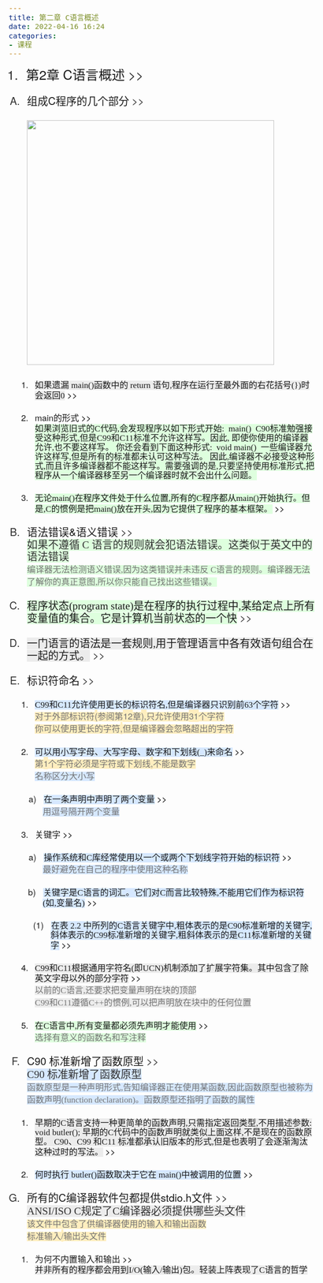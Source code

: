 ```yaml
---
title: 第二章 C语言概述
date: 2022-04-16 16:24
categories:
- 课程
---
```


<html><head><meta http-equiv="Content-Type" content="text/html; charset=utf-8" /><meta http-equiv="Content-Style-Type" content="text/css" /><meta name="generator" content="Aspose.Words for .NET 22.1.0" /><title></title></head><body style="font-family:'Helvetica Neue'; font-size:13pt"><div><ol type="1" style="margin:0pt; padding-left:0pt"><li style="margin-left:20pt; line-height:110%; padding-left:6.5pt; font-size:20pt; color:#323232"><a name="_Ref4C93E3A8"><span style="font-family:'Times New Roman'">第</span><span>2</span><span style="font-family:'Times New Roman'">章 </span><span>C</span><span style="font-family:'Times New Roman'">语言概述</span></a><a href="marginnote3app://note/D57BE358-796C-4663-8A92-A6054C93E3A8" style="text-decoration:none"><span style="font-family:'Times New Roman'; color:#323232; -aw-import:spaces">&#xa0;</span><span style="color:#323232">&gt;&gt;</span></a><span style="-aw-bookmark-end:_Ref4C93E3A8"></span></li></ol><p style="margin-top:0pt; margin-left:16pt; margin-bottom:0pt"><span style="color:#737373; -aw-import:ignore">&#xa0;</span></p><ol type="A" style="margin:0pt; padding-left:0pt"><li style="margin-left:21.5pt; line-height:110%; padding-left:6.5pt; font-size:16pt; color:#323232"><a name="_Ref3D1B5DC3"><span style="font-family:'Times New Roman'">组成</span><span>C</span><span style="font-family:'Times New Roman'">程序的几个部分</span></a><a href="marginnote3app://note/74CC9900-CE68-4BD9-BC11-92F33D1B5DC3" style="text-decoration:none"><span style="font-family:'Times New Roman'; color:#323232; -aw-import:spaces">&#xa0;</span><span style="color:#323232">&gt;&gt;</span></a><span style="-aw-bookmark-end:_Ref3D1B5DC3"></span></li></ol><p style="margin-top:0pt; margin-left:28pt; margin-bottom:0pt"><br /><img src="https://static.ooowl.fun/s/ur34ve" width="502" height="496" alt="" style="-aw-left-pos:0pt; -aw-rel-hpos:column; -aw-rel-vpos:paragraph; -aw-top-pos:0pt; -aw-wrap-type:inline" /><span style="color:#737373; -aw-import:ignore">&#xa0;</span></p><p style="margin-top:0pt; margin-left:28pt; margin-bottom:0pt"><span style="color:#737373; -aw-import:ignore">&#xa0;</span></p><ol type="1" style="margin:0pt; padding-left:0pt"><li style="margin-left:33.5pt; line-height:110%; padding-left:6.5pt"><a name="_RefE7E6A407"><span style="font-family:'Times New Roman'; background-color:#ececec">如果遗漏 </span><span style="font-family:Georgia; background-color:#ececec">main()</span><span style="font-family:'Times New Roman'; background-color:#ececec">函数中的 </span><span style="font-family:Georgia; background-color:#ececec">return </span><span style="font-family:'Times New Roman'; background-color:#ececec">语句</span><span style="font-family:Georgia; background-color:#ececec">,</span><span style="font-family:'Times New Roman'; background-color:#ececec">程序在运行至最外面的右花括号</span><span style="font-family:Georgia; background-color:#ececec">(})</span><span style="font-family:'Times New Roman'; background-color:#ececec">时会返回</span><span style="font-family:Georgia; background-color:#ececec">0</span></a><a href="marginnote3app://note/B3B0E236-19EF-441B-BE4C-3232E7E6A407" style="text-decoration:none"><span style="color:#000000; -aw-import:spaces">&#xa0;</span><span style="color:#000000">&gt;&gt;</span></a><span style="-aw-bookmark-end:_RefE7E6A407"></span></li></ol><p style="margin-top:0pt; margin-left:40pt; margin-bottom:0pt"><span style="color:#737373; -aw-import:ignore">&#xa0;</span></p><ol start="2" type="1" style="margin:0pt; padding-left:0pt"><li style="margin-left:33.5pt; line-height:110%; padding-left:6.5pt"><a name="_Ref1925AA40"><span>main</span><span style="font-family:'Times New Roman'">的形式</span></a><a href="marginnote3app://note/6AD56F16-4146-466A-8735-CD2F1925AA40" style="text-decoration:none"><span style="font-family:'Times New Roman'; color:#000000; -aw-import:spaces">&#xa0;</span><span style="color:#000000">&gt;&gt;</span></a><br /><span style="font-family:'Times New Roman'; background-color:#deffde">如果浏览旧式的</span><span style="font-family:Georgia; background-color:#deffde">C</span><span style="font-family:'Times New Roman'; background-color:#deffde">代码</span><span style="font-family:Georgia; background-color:#deffde">,</span><span style="font-family:'Times New Roman'; background-color:#deffde">会发现程序以如下形式开始</span><span style="font-family:Georgia; background-color:#deffde">:</span><span style="font-family:Georgia; background-color:#deffde; -aw-import:spaces">&#xa0; </span><span style="font-family:Georgia; background-color:#deffde">main()</span><span style="font-family:Georgia; background-color:#deffde; -aw-import:spaces">&#xa0; </span><span style="font-family:Georgia; background-color:#deffde">C90</span><span style="font-family:'Times New Roman'; background-color:#deffde">标准勉强接受这种形式</span><span style="font-family:Georgia; background-color:#deffde">,</span><span style="font-family:'Times New Roman'; background-color:#deffde">但是</span><span style="font-family:Georgia; background-color:#deffde">C99</span><span style="font-family:'Times New Roman'; background-color:#deffde">和</span><span style="font-family:Georgia; background-color:#deffde">C11</span><span style="font-family:'Times New Roman'; background-color:#deffde">标准不允许这样写。因此</span><span style="font-family:Georgia; background-color:#deffde">, </span><span style="font-family:'Times New Roman'; background-color:#deffde">即使你使用的编译器允许</span><span style="font-family:Georgia; background-color:#deffde">,</span><span style="font-family:'Times New Roman'; background-color:#deffde">也不要这样写。 你还会看到下面这种形式</span><span style="font-family:Georgia; background-color:#deffde">:</span><span style="font-family:Georgia; background-color:#deffde; -aw-import:spaces">&#xa0; </span><span style="font-family:Georgia; background-color:#deffde">void main()</span><span style="font-family:Georgia; background-color:#deffde; -aw-import:spaces">&#xa0; </span><span style="font-family:'Times New Roman'; background-color:#deffde">一些编译器允许这样写</span><span style="font-family:Georgia; background-color:#deffde">,</span><span style="font-family:'Times New Roman'; background-color:#deffde">但是所有的标准都未认可这种写法。 因此</span><span style="font-family:Georgia; background-color:#deffde">,</span><span style="font-family:'Times New Roman'; background-color:#deffde">编译器不必接受这种形式</span><span style="font-family:Georgia; background-color:#deffde">,</span><span style="font-family:'Times New Roman'; background-color:#deffde">而且许多编译器都不能这样写。需要强调的是</span><span style="font-family:Georgia; background-color:#deffde">,</span><span style="font-family:'Times New Roman'; background-color:#deffde">只要坚持使用标准形式</span><span style="font-family:Georgia; background-color:#deffde">,</span><span style="font-family:'Times New Roman'; background-color:#deffde">把程序从一个编译器移至另一个编译器时就不会出什么问题。</span><span style="-aw-bookmark-end:_Ref1925AA40"></span></li></ol><p style="margin-top:0pt; margin-left:40pt; margin-bottom:0pt"><span style="color:#737373; -aw-import:ignore">&#xa0;</span></p><ol start="3" type="1" style="margin:0pt; padding-left:0pt"><li style="margin-left:33.5pt; line-height:110%; padding-left:6.5pt"><a name="_Ref6EFFE55B"><span style="font-family:'Times New Roman'; background-color:#deffde">无论</span><span style="font-family:Georgia; background-color:#deffde">main()</span><span style="font-family:'Times New Roman'; background-color:#deffde">在程序文件处于什么位置</span><span style="font-family:Georgia; background-color:#deffde">,</span><span style="font-family:'Times New Roman'; background-color:#deffde">所有的</span><span style="font-family:Georgia; background-color:#deffde">C</span><span style="font-family:'Times New Roman'; background-color:#deffde">程序都从</span><span style="font-family:Georgia; background-color:#deffde">main()</span><span style="font-family:'Times New Roman'; background-color:#deffde">开始执行。但是</span><span style="font-family:Georgia; background-color:#deffde">,C</span><span style="font-family:'Times New Roman'; background-color:#deffde">的惯例是把</span><span style="font-family:Georgia; background-color:#deffde">main()</span><span style="font-family:'Times New Roman'; background-color:#deffde">放在开头</span><span style="font-family:Georgia; background-color:#deffde">,</span><span style="font-family:'Times New Roman'; background-color:#deffde">因为它提供了程序的基本框架。</span></a><a href="marginnote3app://note/A4494088-62CB-48E4-8C8E-EC9B6EFFE55B" style="text-decoration:none"><span style="font-family:'Times New Roman'; color:#000000; -aw-import:spaces">&#xa0;</span><span style="color:#000000">&gt;&gt;</span></a><span style="-aw-bookmark-end:_Ref6EFFE55B"></span></li></ol><p style="margin-top:0pt; margin-left:40pt; margin-bottom:0pt"><span style="color:#737373; -aw-import:ignore">&#xa0;</span></p><ol start="2" type="A" style="margin:0pt; padding-left:0pt"><li style="margin-left:21.5pt; line-height:110%; padding-left:6.5pt; font-size:16pt; color:#323232"><a name="_Ref86A3FB83"><span style="font-family:'Times New Roman'">语法错误</span><span>&amp;</span><span style="font-family:'Times New Roman'">语义错误</span></a><a href="marginnote3app://note/512A6032-7FCC-4DE0-9483-7C7B86A3FB83" style="text-decoration:none"><span style="font-family:'Times New Roman'; color:#323232; -aw-import:spaces">&#xa0;</span><span style="color:#323232">&gt;&gt;</span></a><br /><span style="font-family:'Times New Roman'; background-color:#deffde">如果不遵循 </span><span style="font-family:Georgia; background-color:#deffde">C </span><span style="font-family:'Times New Roman'; background-color:#deffde">语言的规则就会犯语法错误。这类似于英文中的语法错误</span><span style="-aw-bookmark-end:_Ref86A3FB83"></span></li></ol><p style="margin-top:0pt; margin-left:28pt; margin-bottom:0pt"><span style="font-family:'Times New Roman'; color:#737373; background-color:#deffde">编译器无法检测语义错误</span><span style="font-family:Georgia; color:#737373; background-color:#deffde">,</span><span style="font-family:'Times New Roman'; color:#737373; background-color:#deffde">因为这类错误并未违反 </span><span style="font-family:Georgia; color:#737373; background-color:#deffde">C</span><span style="font-family:'Times New Roman'; color:#737373; background-color:#deffde">语言的规则。编译器无法了解你的真正意图</span><span style="font-family:Georgia; color:#737373; background-color:#deffde">,</span><span style="font-family:'Times New Roman'; color:#737373; background-color:#deffde">所以你只能自己找出这些错误。</span></p><p style="margin-top:0pt; margin-left:28pt; margin-bottom:0pt"><span style="color:#737373; -aw-import:ignore">&#xa0;</span></p><ol start="3" type="A" style="margin:0pt; padding-left:0pt"><li style="margin-left:21.5pt; line-height:110%; padding-left:6.5pt; font-size:16pt; color:#323232"><a name="_Ref1DFA36F3"><span style="font-family:'Times New Roman'; background-color:#deffde">程序状态</span><span style="font-family:Georgia; background-color:#deffde">(program state)</span><span style="font-family:'Times New Roman'; background-color:#deffde">是在程序的执行过程中</span><span style="font-family:Georgia; background-color:#deffde">,</span><span style="font-family:'Times New Roman'; background-color:#deffde">某给定点上所有变量值的集合。它是计算机当前状态的一个快</span></a><a href="marginnote3app://note/41F79200-5ED7-4619-A34C-A1801DFA36F3" style="text-decoration:none"><span style="font-family:'Times New Roman'; color:#323232; -aw-import:spaces">&#xa0;</span><span style="color:#323232">&gt;&gt;</span></a><span style="-aw-bookmark-end:_Ref1DFA36F3"></span></li></ol><p style="margin-top:0pt; margin-left:28pt; margin-bottom:0pt"><span style="color:#737373; -aw-import:ignore">&#xa0;</span></p><ol start="4" type="A" style="margin:0pt; padding-left:0pt"><li style="margin-left:21.5pt; line-height:110%; padding-left:6.5pt; font-size:16pt; color:#323232"><a name="_Ref547202E3"><span style="font-family:'Times New Roman'; background-color:#ececec">一门语言的语法是一套规则</span><span style="font-family:Georgia; background-color:#ececec">,</span><span style="font-family:'Times New Roman'; background-color:#ececec">用于管理语言中各有效语句组合在一起的方式。</span></a><a href="marginnote3app://note/9D6634DB-A4D5-4289-A163-4CB5547202E3" style="text-decoration:none"><span style="font-family:'Times New Roman'; color:#323232; -aw-import:spaces">&#xa0;</span><span style="color:#323232">&gt;&gt;</span></a><span style="-aw-bookmark-end:_Ref547202E3"></span></li></ol><p style="margin-top:0pt; margin-left:28pt; margin-bottom:0pt"><span style="color:#737373; -aw-import:ignore">&#xa0;</span></p><ol start="5" type="A" style="margin:0pt; padding-left:0pt"><li style="margin-left:21.5pt; line-height:110%; padding-left:6.5pt; font-size:16pt; color:#323232"><a name="_RefD71AA2EB"><span style="font-family:'Times New Roman'">标识符命名</span></a><a href="marginnote3app://note/076B29A6-22B3-4A40-9E01-8A9AD71AA2EB" style="text-decoration:none"><span style="font-family:'Times New Roman'; color:#323232; -aw-import:spaces">&#xa0;</span><span style="color:#323232">&gt;&gt;</span></a><span style="-aw-bookmark-end:_RefD71AA2EB"></span></li></ol><p style="margin-top:0pt; margin-left:28pt; margin-bottom:0pt"><span style="color:#737373; -aw-import:ignore">&#xa0;</span></p><ol type="1" style="margin:0pt; padding-left:0pt"><li style="margin-left:33.5pt; line-height:110%; padding-left:6.5pt"><a name="_Ref942070E9"><span style="font-family:Georgia; background-color:#d6e8ff">C99</span><span style="font-family:'Times New Roman'; background-color:#d6e8ff">和</span><span style="font-family:Georgia; background-color:#d6e8ff">C11</span><span style="font-family:'Times New Roman'; background-color:#d6e8ff">允许使用更长的标识符名</span><span style="font-family:Georgia; background-color:#d6e8ff">,</span><span style="font-family:'Times New Roman'; background-color:#d6e8ff">但是编译器只识别前</span><span style="font-family:Georgia; background-color:#d6e8ff">63</span><span style="font-family:'Times New Roman'; background-color:#d6e8ff">个字符</span></a><a href="marginnote3app://note/845DB650-9A15-4D59-AB10-04F5942070E9" style="text-decoration:none"><span style="font-family:'Times New Roman'; color:#000000; -aw-import:spaces">&#xa0;</span><span style="color:#000000">&gt;&gt;</span></a><span style="-aw-bookmark-end:_Ref942070E9"></span></li></ol><p style="margin-top:0pt; margin-left:40pt; margin-bottom:0pt"><span style="font-family:'Times New Roman'; color:#737373; background-color:#ffeebf">对于外部标识符</span><span style="color:#737373; background-color:#ffeebf">(</span><span style="font-family:'Times New Roman'; color:#737373; background-color:#ffeebf">参阅第</span><span style="color:#737373; background-color:#ffeebf">12</span><span style="font-family:'Times New Roman'; color:#737373; background-color:#ffeebf">章</span><span style="color:#737373; background-color:#ffeebf">),</span><span style="font-family:'Times New Roman'; color:#737373; background-color:#ffeebf">只允许使用</span><span style="color:#737373; background-color:#ffeebf">31</span><span style="font-family:'Times New Roman'; color:#737373; background-color:#ffeebf">个字符</span><br /><span style="font-family:'Times New Roman'; color:#737373; background-color:#ffeebf">你可以使用更长的字符</span><span style="color:#737373; background-color:#ffeebf">,</span><span style="font-family:'Times New Roman'; color:#737373; background-color:#ffeebf">但是编译器会忽略超出的字符</span></p><p style="margin-top:0pt; margin-left:40pt; margin-bottom:0pt"><span style="color:#737373; -aw-import:ignore">&#xa0;</span></p><ol start="2" type="1" style="margin:0pt; padding-left:0pt"><li style="margin-left:33.5pt; line-height:110%; padding-left:6.5pt"><a name="_Ref34BF5342"><span style="font-family:'Times New Roman'; background-color:#d6e8ff">可以用小写字母、大写字母、数字和下划线</span><span style="font-family:Georgia; background-color:#d6e8ff">(_)</span><span style="font-family:'Times New Roman'; background-color:#d6e8ff">来命名</span></a><a href="marginnote3app://note/3F80D0D5-140C-445D-88A3-6C3834BF5342" style="text-decoration:none"><span style="font-family:'Times New Roman'; color:#000000; -aw-import:spaces">&#xa0;</span><span style="color:#000000">&gt;&gt;</span></a><span style="-aw-bookmark-end:_Ref34BF5342"></span></li></ol><p style="margin-top:0pt; margin-left:40pt; margin-bottom:0pt"><span style="font-family:'Times New Roman'; color:#737373; background-color:#ffeebf">第</span><span style="color:#737373; background-color:#ffeebf">1</span><span style="font-family:'Times New Roman'; color:#737373; background-color:#ffeebf">个字符必须是字符或下划线</span><span style="color:#737373; background-color:#ffeebf">,</span><span style="font-family:'Times New Roman'; color:#737373; background-color:#ffeebf">不能是数字</span><br /><span style="font-family:'Times New Roman'; color:#737373; background-color:#d6e8ff">名称区分大小写</span></p><p style="margin-top:0pt; margin-left:40pt; margin-bottom:0pt"><span style="color:#737373; -aw-import:ignore">&#xa0;</span></p><p style="margin-top:0pt; margin-left:52pt; margin-bottom:0pt; text-indent:-21.6pt; line-height:110%; -aw-import:list-item; -aw-list-level-number:3; -aw-list-number-format:'%3)'; -aw-list-number-styles:'lowerLetter'; -aw-list-number-values:'1'; -aw-list-padding-sml:11.5pt"><span style="-aw-import:ignore"><span>a)</span><span style="width:11.5pt; font:7pt 'Times New Roman'; display:inline-block; -aw-import:spaces">&#xa0;&#xa0;&#xa0;&#xa0;&#xa0;&#xa0;&#xa0; </span></span><a name="_RefA250CF0A"><span style="font-family:'Times New Roman'; background-color:#d6e8ff">在一条声明中声明了两个变量</span></a><a href="marginnote3app://note/8D140001-744C-4282-AB30-8F4CA250CF0A" style="text-decoration:none"><span style="font-family:'Times New Roman'; color:#000000; -aw-import:spaces">&#xa0;</span><span style="color:#000000">&gt;&gt;</span></a><span style="-aw-bookmark-end:_RefA250CF0A"></span></p><p style="margin-top:0pt; margin-left:52pt; margin-bottom:0pt"><span style="font-family:'Times New Roman'; color:#737373; background-color:#d6e8ff">用逗号隔开两个变量</span></p><p style="margin-top:0pt; margin-left:52pt; margin-bottom:0pt"><span style="color:#737373; -aw-import:ignore">&#xa0;</span></p><ol start="3" type="1" style="margin:0pt; padding-left:0pt"><li style="margin-left:33.5pt; line-height:110%; padding-left:6.5pt"><a name="_Ref37B8F83F"><span style="font-family:'Times New Roman'">关键字</span></a><a href="marginnote3app://note/2C5BBD58-0882-4142-80EA-DC3C37B8F83F" style="text-decoration:none"><span style="font-family:'Times New Roman'; color:#000000; -aw-import:spaces">&#xa0;</span><span style="color:#000000">&gt;&gt;</span></a><span style="-aw-bookmark-end:_Ref37B8F83F"></span></li></ol><p style="margin-top:0pt; margin-left:40pt; margin-bottom:0pt"><span style="color:#737373; -aw-import:ignore">&#xa0;</span></p><p style="margin-top:0pt; margin-left:52pt; margin-bottom:0pt; text-indent:-21.6pt; line-height:110%; -aw-import:list-item; -aw-list-level-number:3; -aw-list-number-format:'%3)'; -aw-list-number-styles:'lowerLetter'; -aw-list-number-values:'1'; -aw-list-padding-sml:11.5pt"><span style="-aw-import:ignore"><span>a)</span><span style="width:11.5pt; font:7pt 'Times New Roman'; display:inline-block; -aw-import:spaces">&#xa0;&#xa0;&#xa0;&#xa0;&#xa0;&#xa0;&#xa0; </span></span><a name="_Ref3428E8FE"><span style="font-family:'Times New Roman'; background-color:#d6e8ff">操作系统和</span><span style="font-family:Georgia; background-color:#d6e8ff">C</span><span style="font-family:'Times New Roman'; background-color:#d6e8ff">库经常使用以一个或两个下划线字符开始的标识符</span></a><a href="marginnote3app://note/09BAB377-BD92-40DB-AA4C-C8F23428E8FE" style="text-decoration:none"><span style="font-family:'Times New Roman'; color:#000000; -aw-import:spaces">&#xa0;</span><span style="color:#000000">&gt;&gt;</span></a><span style="-aw-bookmark-end:_Ref3428E8FE"></span></p><p style="margin-top:0pt; margin-left:52pt; margin-bottom:0pt"><span style="font-family:'Times New Roman'; color:#737373; background-color:#d6e8ff">最好避免在自己的程序中使用这种名称</span></p><p style="margin-top:0pt; margin-left:52pt; margin-bottom:0pt"><span style="color:#737373; -aw-import:ignore">&#xa0;</span></p><p style="margin-top:0pt; margin-left:52pt; margin-bottom:0pt; text-indent:-22.33pt; line-height:110%; -aw-import:list-item; -aw-list-level-number:3; -aw-list-number-format:'%3)'; -aw-list-number-styles:'lowerLetter'; -aw-list-number-values:'2'; -aw-list-padding-sml:11.5pt"><span style="-aw-import:ignore"><span>b)</span><span style="width:11.5pt; font:7pt 'Times New Roman'; display:inline-block; -aw-import:spaces">&#xa0;&#xa0;&#xa0;&#xa0;&#xa0;&#xa0;&#xa0; </span></span><a name="_Ref672841B7"><span style="font-family:'Times New Roman'; background-color:#d6e8ff">关键字是</span><span style="font-family:Georgia; background-color:#d6e8ff">C</span><span style="font-family:'Times New Roman'; background-color:#d6e8ff">语言的词汇。它们对</span><span style="font-family:Georgia; background-color:#d6e8ff">C</span><span style="font-family:'Times New Roman'; background-color:#d6e8ff">而言比较特殊</span><span style="font-family:Georgia; background-color:#d6e8ff">,</span><span style="font-family:'Times New Roman'; background-color:#d6e8ff">不能用它们作为标识符</span><span style="font-family:Georgia; background-color:#d6e8ff">(</span><span style="font-family:'Times New Roman'; background-color:#d6e8ff">如</span><span style="font-family:Georgia; background-color:#d6e8ff">,</span><span style="font-family:'Times New Roman'; background-color:#d6e8ff">变量名</span><span style="font-family:Georgia; background-color:#d6e8ff">)</span></a><a href="marginnote3app://note/A92EEFCF-DC62-402C-9B07-727B672841B7" style="text-decoration:none"><span style="color:#000000; -aw-import:spaces">&#xa0;</span><span style="color:#000000">&gt;&gt;</span></a><span style="-aw-bookmark-end:_Ref672841B7"></span></p><p style="margin-top:0pt; margin-left:52pt; margin-bottom:0pt"><span style="color:#737373; -aw-import:ignore">&#xa0;</span></p><p style="margin-top:0pt; margin-left:64pt; margin-bottom:0pt; text-indent:-26.66pt; line-height:110%; -aw-import:list-item; -aw-list-level-number:4; -aw-list-number-format:'(%4)'; -aw-list-number-styles:'decimal'; -aw-list-number-values:'1'; -aw-list-padding-sml:11.5pt"><span style="-aw-import:ignore"><span>(1)</span><span style="width:11.5pt; font:7pt 'Times New Roman'; display:inline-block; -aw-import:spaces">&#xa0;&#xa0;&#xa0;&#xa0;&#xa0;&#xa0;&#xa0; </span></span><a name="_RefC74ECE47"><span style="font-family:'Times New Roman'; background-color:#d6e8ff">在表 </span><span style="font-family:Georgia; background-color:#d6e8ff">2.2 </span><span style="font-family:'Times New Roman'; background-color:#d6e8ff">中所列的</span><span style="font-family:Georgia; background-color:#d6e8ff">C</span><span style="font-family:'Times New Roman'; background-color:#d6e8ff">语言关键字中</span><span style="font-family:Georgia; background-color:#d6e8ff">,</span><span style="font-family:'Times New Roman'; background-color:#d6e8ff">粗体表示的是</span><span style="font-family:Georgia; background-color:#d6e8ff">C90</span><span style="font-family:'Times New Roman'; background-color:#d6e8ff">标准新增的关键字</span><span style="font-family:Georgia; background-color:#d6e8ff">,</span><span style="font-family:'Times New Roman'; background-color:#d6e8ff">斜体表示的</span><span style="font-family:Georgia; background-color:#d6e8ff">C99</span><span style="font-family:'Times New Roman'; background-color:#d6e8ff">标准新增的关键字</span><span style="font-family:Georgia; background-color:#d6e8ff">,</span><span style="font-family:'Times New Roman'; background-color:#d6e8ff">粗斜体表示的是</span><span style="font-family:Georgia; background-color:#d6e8ff">C11</span><span style="font-family:'Times New Roman'; background-color:#d6e8ff">标准新增的关键字</span></a><a href="marginnote3app://note/61CCA20C-E2C2-412B-AA3F-AA33C74ECE47" style="text-decoration:none"><span style="font-family:'Times New Roman'; color:#000000; -aw-import:spaces">&#xa0;</span><span style="color:#000000">&gt;&gt;</span></a><span style="-aw-bookmark-end:_RefC74ECE47"></span></p><p style="margin-top:0pt; margin-left:64pt; margin-bottom:0pt"><span style="color:#737373; -aw-import:ignore">&#xa0;</span></p><ol start="4" type="1" style="margin:0pt; padding-left:0pt"><li style="margin-left:33.5pt; line-height:110%; padding-left:6.5pt"><a name="_Ref6F97F918"><span style="font-family:Georgia; background-color:#ececec">C99</span><span style="font-family:'Times New Roman'; background-color:#ececec">和</span><span style="font-family:Georgia; background-color:#ececec">C11</span><span style="font-family:'Times New Roman'; background-color:#ececec">根据通用字符名</span><span style="font-family:Georgia; background-color:#ececec">(</span><span style="font-family:'Times New Roman'; background-color:#ececec">即</span><span style="font-family:Georgia; background-color:#ececec">UCN)</span><span style="font-family:'Times New Roman'; background-color:#ececec">机制添加了扩展字符集。其中包含了除英文字母以外的部分字符</span></a><a href="marginnote3app://note/4D685CE9-0FFC-4E0A-A4D4-41C36F97F918" style="text-decoration:none"><span style="font-family:'Times New Roman'; color:#000000; -aw-import:spaces">&#xa0;</span><span style="color:#000000">&gt;&gt;</span></a><span style="-aw-bookmark-end:_Ref6F97F918"></span></li></ol><p style="margin-top:0pt; margin-left:40pt; margin-bottom:0pt"><span style="font-family:'Times New Roman'; color:#737373; background-color:#ececec">以前的</span><span style="font-family:Georgia; color:#737373; background-color:#ececec">C</span><span style="font-family:'Times New Roman'; color:#737373; background-color:#ececec">语言</span><span style="font-family:Georgia; color:#737373; background-color:#ececec">,</span><span style="font-family:'Times New Roman'; color:#737373; background-color:#ececec">还要求把变量声明在块的顶部</span><br /><span style="font-family:Georgia; color:#737373; background-color:#ececec">C99</span><span style="font-family:'Times New Roman'; color:#737373; background-color:#ececec">和</span><span style="font-family:Georgia; color:#737373; background-color:#ececec">C11</span><span style="font-family:'Times New Roman'; color:#737373; background-color:#ececec">遵循</span><span style="font-family:Georgia; color:#737373; background-color:#ececec">C++</span><span style="font-family:'Times New Roman'; color:#737373; background-color:#ececec">的惯例</span><span style="font-family:Georgia; color:#737373; background-color:#ececec">,</span><span style="font-family:'Times New Roman'; color:#737373; background-color:#ececec">可以把声明放在块中的任何位置</span></p><p style="margin-top:0pt; margin-left:40pt; margin-bottom:0pt"><span style="color:#737373; -aw-import:ignore">&#xa0;</span></p><ol start="5" type="1" style="margin:0pt; padding-left:0pt"><li style="margin-left:33.5pt; line-height:110%; padding-left:6.5pt"><a name="_Ref91BE5D5F"><span style="font-family:'Times New Roman'; background-color:#deffde">在</span><span style="font-family:Georgia; background-color:#deffde">C</span><span style="font-family:'Times New Roman'; background-color:#deffde">语言中</span><span style="font-family:Georgia; background-color:#deffde">,</span><span style="font-family:'Times New Roman'; background-color:#deffde">所有变量都必须先声明才能使用</span></a><a href="marginnote3app://note/E9B14F30-51F8-4B1E-A248-BCF391BE5D5F" style="text-decoration:none"><span style="font-family:'Times New Roman'; color:#000000; -aw-import:spaces">&#xa0;</span><span style="color:#000000">&gt;&gt;</span></a><span style="-aw-bookmark-end:_Ref91BE5D5F"></span></li></ol><p style="margin-top:0pt; margin-left:40pt; margin-bottom:0pt"><span style="font-family:'Times New Roman'; color:#737373; background-color:#deffde">选择有意义的函数名和写注释</span></p><p style="margin-top:0pt; margin-left:40pt; margin-bottom:0pt"><span style="color:#737373; -aw-import:ignore">&#xa0;</span></p><ol start="6" type="A" style="margin:0pt; padding-left:0pt"><li style="margin-left:21.5pt; line-height:110%; padding-left:6.5pt; font-size:16pt; color:#323232"><a name="_RefA87DCE86"><span>C90 </span><span style="font-family:'Times New Roman'">标准新增了函数原型</span></a><a href="marginnote3app://note/6F7A1E15-E771-4F75-84A2-AB9DA87DCE86" style="text-decoration:none"><span style="font-family:'Times New Roman'; color:#323232; -aw-import:spaces">&#xa0;</span><span style="color:#323232">&gt;&gt;</span></a><br /><span style="font-family:Georgia; background-color:#d6e8ff">C90 </span><span style="font-family:'Times New Roman'; background-color:#d6e8ff">标准新增了函数原型</span><span style="-aw-bookmark-end:_RefA87DCE86"></span></li></ol><p style="margin-top:0pt; margin-left:28pt; margin-bottom:0pt"><span style="font-family:'Times New Roman'; color:#737373; background-color:#d6e8ff">函数原型是一种声明形式</span><span style="font-family:Georgia; color:#737373; background-color:#d6e8ff">,</span><span style="font-family:'Times New Roman'; color:#737373; background-color:#d6e8ff">告知编译器正在使用某函数</span><span style="font-family:Georgia; color:#737373; background-color:#d6e8ff">,</span><span style="font-family:'Times New Roman'; color:#737373; background-color:#d6e8ff">因此函数原型也被称为函数声明</span><span style="font-family:Georgia; color:#737373; background-color:#d6e8ff">(function declaration)</span><span style="font-family:'Times New Roman'; color:#737373; background-color:#d6e8ff">。函数原型还指明了函数的属性</span></p><p style="margin-top:0pt; margin-left:28pt; margin-bottom:0pt"><span style="color:#737373; -aw-import:ignore">&#xa0;</span></p><ol type="1" style="margin:0pt; padding-left:0pt"><li style="margin-left:33.5pt; line-height:110%; padding-left:6.5pt"><a name="_Ref36A27CDA"><span style="font-family:'Times New Roman'; background-color:#ececec">早期的</span><span style="font-family:Georgia; background-color:#ececec">C</span><span style="font-family:'Times New Roman'; background-color:#ececec">语言支持一种更简单的函数声明</span><span style="font-family:Georgia; background-color:#ececec">,</span><span style="font-family:'Times New Roman'; background-color:#ececec">只需指定返回类型</span><span style="font-family:Georgia; background-color:#ececec">,</span><span style="font-family:'Times New Roman'; background-color:#ececec">不用描述参数</span><span style="font-family:Georgia; background-color:#ececec">: void butler(); </span><span style="font-family:'Times New Roman'; background-color:#ececec">早期的</span><span style="font-family:Georgia; background-color:#ececec">C</span><span style="font-family:'Times New Roman'; background-color:#ececec">代码中的函数声明就类似上面这样</span><span style="font-family:Georgia; background-color:#ececec">,</span><span style="font-family:'Times New Roman'; background-color:#ececec">不是现在的函数原型。 </span><span style="font-family:Georgia; background-color:#ececec">C90</span><span style="font-family:'Times New Roman'; background-color:#ececec">、</span><span style="font-family:Georgia; background-color:#ececec">C99 </span><span style="font-family:'Times New Roman'; background-color:#ececec">和</span><span style="font-family:Georgia; background-color:#ececec">C11 </span><span style="font-family:'Times New Roman'; background-color:#ececec">标准都承认旧版本的形式</span><span style="font-family:Georgia; background-color:#ececec">,</span><span style="font-family:'Times New Roman'; background-color:#ececec">但是也表明了会逐渐淘汰这种过时的写法。</span></a><a href="marginnote3app://note/84667893-7294-4BDD-B97F-4D0536A27CDA" style="text-decoration:none"><span style="font-family:'Times New Roman'; color:#000000; -aw-import:spaces">&#xa0;</span><span style="color:#000000">&gt;&gt;</span></a><span style="-aw-bookmark-end:_Ref36A27CDA"></span></li></ol><p style="margin-top:0pt; margin-left:40pt; margin-bottom:0pt"><span style="color:#737373; -aw-import:ignore">&#xa0;</span></p><ol start="2" type="1" style="margin:0pt; padding-left:0pt"><li style="margin-left:33.5pt; line-height:110%; padding-left:6.5pt"><a name="_RefA2922834"><span style="font-family:'Times New Roman'; background-color:#d6e8ff">何时执行 </span><span style="font-family:Georgia; background-color:#d6e8ff">butler()</span><span style="font-family:'Times New Roman'; background-color:#d6e8ff">函数取决于它在 </span><span style="font-family:Georgia; background-color:#d6e8ff">main()</span><span style="font-family:'Times New Roman'; background-color:#d6e8ff">中被调用的位置</span></a><a href="marginnote3app://note/FF075DCF-5F3A-4A5D-AFF4-1F03A2922834" style="text-decoration:none"><span style="font-family:'Times New Roman'; color:#000000; -aw-import:spaces">&#xa0;</span><span style="color:#000000">&gt;&gt;</span></a><span style="-aw-bookmark-end:_RefA2922834"></span></li></ol><p style="margin-top:0pt; margin-left:40pt; margin-bottom:0pt"><span style="color:#737373; -aw-import:ignore">&#xa0;</span></p><ol start="7" type="A" style="margin:0pt; padding-left:0pt"><li style="margin-left:21.5pt; line-height:110%; padding-left:6.5pt; font-size:16pt; color:#323232"><a name="_Ref6ED5FB93"><span style="font-family:'Times New Roman'">所有的</span><span>C</span><span style="font-family:'Times New Roman'">编译器软件包都提供</span><span>stdio.h</span><span style="font-family:'Times New Roman'">文件</span></a><a href="marginnote3app://note/141EA75A-3ECE-4E56-A86A-18116ED5FB93" style="text-decoration:none"><span style="font-family:'Times New Roman'; color:#323232; -aw-import:spaces">&#xa0;</span><span style="color:#323232">&gt;&gt;</span></a><br /><span style="font-family:Georgia; background-color:#ececec">ANSI/ISO C</span><span style="font-family:'Times New Roman'; background-color:#ececec">规定了</span><span style="font-family:Georgia; background-color:#ececec">C</span><span style="font-family:'Times New Roman'; background-color:#ececec">编译器必须提供哪些头文件</span><span style="-aw-bookmark-end:_Ref6ED5FB93"></span></li></ol><p style="margin-top:0pt; margin-left:28pt; margin-bottom:0pt"><span style="font-family:'Times New Roman'; color:#737373; background-color:#ffeebf">该文件中包含了供编译器使用的输入和输出函数</span><br /><span style="font-family:'Times New Roman'; color:#737373; background-color:#ffeebf">标准输入</span><span style="color:#737373; background-color:#ffeebf">/</span><span style="font-family:'Times New Roman'; color:#737373; background-color:#ffeebf">输出头文件</span></p><p style="margin-top:0pt; margin-left:28pt; margin-bottom:0pt"><span style="color:#737373; -aw-import:ignore">&#xa0;</span></p><ol type="1" style="margin:0pt; padding-left:0pt"><li style="margin-left:33.5pt; line-height:110%; padding-left:6.5pt"><a name="_Ref78CBBE20"><span style="font-family:'Times New Roman'">为何不内置输入和输出</span></a><a href="marginnote3app://note/145C5310-DB71-4B97-816A-9C6078CBBE20" style="text-decoration:none"><span style="font-family:'Times New Roman'; color:#000000; -aw-import:spaces">&#xa0;</span><span style="color:#000000">&gt;&gt;</span></a><br /><span style="font-family:'Times New Roman'; background-color:#ececec">并非所有的程序都会用到</span><span style="font-family:Georgia; background-color:#ececec">I/O(</span><span style="font-family:'Times New Roman'; background-color:#ececec">输入</span><span style="font-family:Georgia; background-color:#ececec">/</span><span style="font-family:'Times New Roman'; background-color:#ececec">输出</span><span style="font-family:Georgia; background-color:#ececec">)</span><span style="font-family:'Times New Roman'; background-color:#ececec">包。轻装上阵表现了</span><span style="font-family:Georgia; background-color:#ececec">C</span><span style="font-family:'Times New Roman'; background-color:#ececec">语言的哲学</span><span style="-aw-bookmark-end:_Ref78CBBE20"></span></li></ol><p style="margin-top:0pt; margin-left:40pt; margin-bottom:0pt"><span style="color:#737373; -aw-import:ignore">&#xa0;</span></p></div></body></html>


